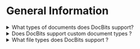 # General Information

<details>

<summary>What types of documents does DocBits support?</summary>

* Invoice&#x20;
* Credit Note&#x20;
* Delivery Note
* Order Confirmation
* Purchase Order&#x20;
* Custom Documents

</details>

<details>

<summary>Does DocBits support custom document types ? </summary>

* Yes Users are able to create there own document types.

</details>

<details>

<summary>What file types does DocBits support ?</summary>

* .pdf
* .edi
* .xml
* .tiff  (.tif)
* .jpeg  (.jpg)
* png

</details>
